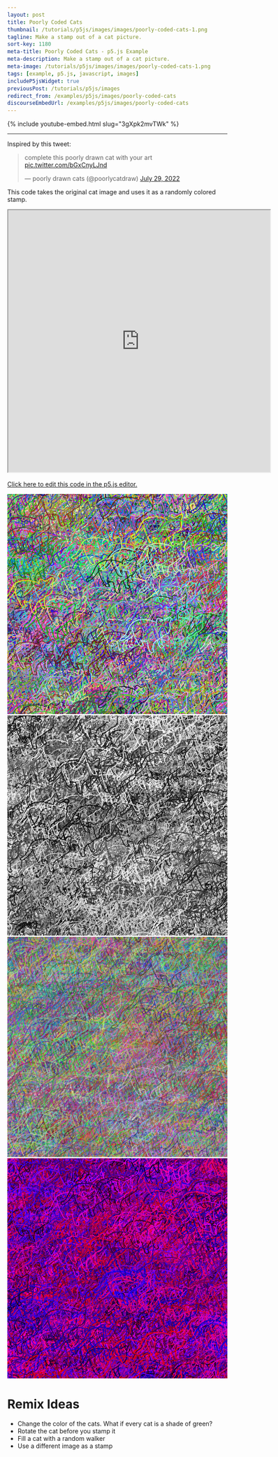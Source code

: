 ```yaml
---
layout: post
title: Poorly Coded Cats
thumbnail: /tutorials/p5js/images/images/poorly-coded-cats-1.png
tagline: Make a stamp out of a cat picture.
sort-key: 1180
meta-title: Poorly Coded Cats - p5.js Example
meta-description: Make a stamp out of a cat picture.
meta-image: /tutorials/p5js/images/images/poorly-coded-cats-1.png
tags: [example, p5.js, javascript, images]
includeP5jsWidget: true
previousPost: /tutorials/p5js/images
redirect_from: /examples/p5js/images/poorly-coded-cats
discourseEmbedUrl: /examples/p5js/images/poorly-coded-cats
---
```


{% include youtube-embed.html slug="3gXpk2mvTWk" %}

---

Inspired by this tweet:

<blockquote class="twitter-tweet" data-dnt="true"><p lang="en" dir="ltr">complete this poorly drawn cat with your art <a href="https://t.co/bGxCnyLJnd">pic.twitter.com/bGxCnyLJnd</a></p>&mdash; poorly drawn cats (@poorlycatdraw) <a href="https://twitter.com/poorlycatdraw/status/1553018680673505283?ref_src=twsrc%5Etfw">July 29, 2022</a></blockquote> <script async src="https://platform.twitter.com/widgets.js" charset="utf-8"></script>

This code takes the original cat image and uses it as a randomly colored stamp.

<iframe src="https://editor.p5js.org/KevinWorkman/full/XklOOiqXa" width="600" height="600"></iframe>

[Click here to edit this code in the p5.js editor.](https://editor.p5js.org/KevinWorkman/sketches/XklOOiqXa)

![colorful cats filling the screen](/tutorials/p5js/images/images/poorly-coded-cats-2.png)
![black and white cats filling the screen](/tutorials/p5js/images/images/poorly-coded-cats-3.png)
![transparent cats filling the screen](/tutorials/p5js/images/images/poorly-coded-cats-4.png)
![red and blue cats filling the screen](/tutorials/p5js/images/images/poorly-coded-cats-5.png)

# Remix Ideas

- Change the color of the cats. What if every cat is a shade of green?
- Rotate the cat before you stamp it
- Fill a cat with a random walker
- Use a different image as a stamp
